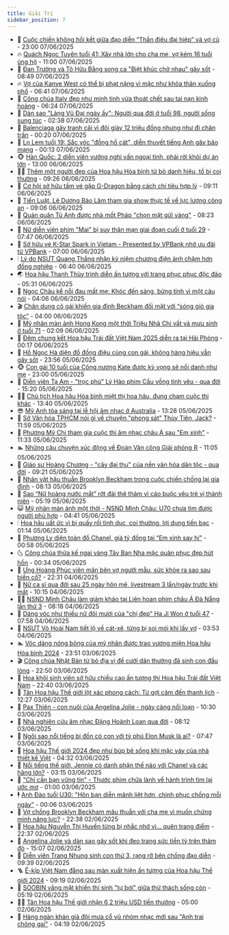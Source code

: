 ```yaml
---
title: Giải Trí
sidebar_position: 7
---
```


<!-- dantri-giai-tri:START -->
- 🤩 [Cuộc chiến không hồi kết giữa đạo diễn “Thần điêu đại hiệp” và vợ cũ](https://dantri.com.vn/giai-tri/cuoc-chien-khong-hoi-ket-giua-dao-dien-than-dieu-dai-hiep-va-vo-cu-20250607102536463.htm) - 23:00 07/06/2025
- 🔥 [Quách Ngọc Tuyên tuổi 41: Xây nhà lớn cho cha mẹ, vợ kém 16 tuổi ủng hộ](https://dantri.com.vn/giai-tri/quach-ngoc-tuyen-tuoi-41-xay-nha-lon-cho-cha-me-vo-kem-16-tuoi-ung-ho-20250607110520256.htm) - 11:00 07/06/2025
- 🚀 [Đan Trường và Tô Hữu Bằng song ca &quot;Biệt khúc chờ nhau&quot; gây sốt](https://dantri.com.vn/giai-tri/dan-truong-va-to-huu-bang-song-ca-biet-khuc-cho-nhau-gay-sot-20250607140705480.htm) - 08:49 07/06/2025
- 🔥 [Vợ của Kanye West có thể bị phạt nặng vì mặc như khỏa thân xuống phố](https://dantri.com.vn/giai-tri/vo-cua-kanye-west-co-the-bi-phat-nang-vi-mac-nhu-khoa-than-xuong-pho-20250607124214892.htm) - 06:41 07/06/2025
- 🌈 [Công chúa Italy đẹp như minh tinh vừa thoát chết sau tai nạn kinh hoàng](https://dantri.com.vn/giai-tri/cong-chua-italy-dep-nhu-minh-tinh-vua-thoat-chet-sau-tai-nan-kinh-hoang-20250607075452196.htm) - 06:24 07/06/2025
- 📝 [Dàn sao &quot;Làng Vũ Đại ngày ấy&quot;: Người qua đời ở tuổi 98, người sống sung túc](https://dantri.com.vn/giai-tri/dan-sao-lang-vu-dai-ngay-ay-nguoi-qua-doi-o-tuoi-98-nguoi-song-sung-tuc-20250607002305971.htm) - 02:38 07/06/2025
- 💪 [Balenciaga gây tranh cãi vì đôi giày 12 triệu đồng nhưng như đi chân trần](https://dantri.com.vn/giai-tri/balenciaga-gay-tranh-cai-vi-doi-giay-12-trieu-dong-nhung-nhu-di-chan-tran-20250606112411048.htm) - 00:20 07/06/2025
- 🤡 [Lọ Lem tuổi 19: Sắc vóc &quot;đồng hồ cát&quot;, diễn thuyết tiếng Anh gây bão mạng](https://dantri.com.vn/giai-tri/lo-lem-tuoi-19-sac-voc-dong-ho-cat-dien-thuyet-tieng-anh-gay-bao-mang-20250606160321325.htm) - 00:13 07/06/2025
- 🐵 [Hàn Quốc: 2 diễn viên vướng nghi vấn ngoại tình, phải rời khỏi dự án lớn](https://dantri.com.vn/giai-tri/han-quoc-2-dien-vien-vuong-nghi-van-ngoai-tinh-phai-roi-khoi-du-an-lon-20250606112731527.htm) - 13:00 06/06/2025
- 🧑‍🏫 [Thêm một người đẹp của Hoa hậu Hòa bình từ bỏ danh hiệu, tố bị coi thường](https://dantri.com.vn/giai-tri/them-mot-nguoi-dep-cua-hoa-hau-hoa-binh-tu-bo-danh-hieu-to-bi-coi-thuong-20250606155128234.htm) - 09:26 06/06/2025
- 💂 [Cơ hội sở hữu tấm vé gặp G-Dragon bằng cách chi tiêu hợp lý](https://dantri.com.vn/giai-tri/co-hoi-so-huu-tam-ve-gap-g-dragon-bang-cach-chi-tieu-hop-ly-20250606160133013.htm) - 09:11 06/06/2025
- 🤠 [Tiến Luật, Lê Dương Bảo Lâm tham gia show thực tế về lực lượng công an](https://dantri.com.vn/giai-tri/tien-luat-le-duong-bao-lam-tham-gia-show-thuc-te-ve-luc-luong-cong-an-20250606151810062.htm) - 09:06 06/06/2025
- 🫶 [Quán quân Tú Anh được nhà mốt Pháp &quot;chọn mặt gửi vàng&quot;](https://dantri.com.vn/giai-tri/quan-quan-tu-anh-duoc-nha-mot-phap-chon-mat-gui-vang-20250606145341682.htm) - 08:23 06/06/2025
- 🦏 [Nữ diễn viên phim &quot;Mai&quot; bị suy thận mạn giai đoạn cuối ở tuổi 29](https://dantri.com.vn/giai-tri/nu-dien-vien-phim-mai-bi-suy-than-man-giai-doan-cuoi-o-tuoi-29-20250606134531973.htm) - 07:47 06/06/2025
- 🧰 [Sở hữu vé K-Star Spark in Vietam - Presented by VPBank nhờ ưu đãi từ VPBank](https://dantri.com.vn/giai-tri/so-huu-ve-k-star-spark-in-vietam-presented-by-vpbank-nho-uu-dai-tu-vpbank-20250605181207517.htm) - 07:00 06/06/2025
- 🕯 [Lý do NSƯT Quang Thắng nhận kỷ niệm chương điện ảnh chậm hơn đồng nghiệp](https://dantri.com.vn/giai-tri/ly-do-nsut-quang-thang-nhan-ky-niem-chuong-dien-anh-cham-hon-dong-nghiep-20250606122442323.htm) - 06:40 06/06/2025
- 🌏 [Hoa hậu Thanh Thủy trình diễn ấn tượng với trang phục phục độc đáo](https://dantri.com.vn/giai-tri/hoa-hau-thanh-thuy-trinh-dien-an-tuong-voi-trang-phuc-phuc-doc-dao-20250606114858948.htm) - 05:31 06/06/2025
- 🌈 [Ngọc Châu kể nỗi đau mất mẹ: Khóc đến sáng, bừng tỉnh vì một câu nói](https://dantri.com.vn/giai-tri/ngoc-chau-ke-noi-dau-mat-me-khoc-den-sang-bung-tinh-vi-mot-cau-noi-20250606071032741.htm) - 04:06 06/06/2025
- 🎬 [Chân dung cô gái khiến gia đình Beckham đối mặt với “sóng gió gia tộc”](https://dantri.com.vn/giai-tri/chan-dung-co-gai-khien-gia-dinh-beckham-doi-mat-voi-song-gio-gia-toc-20250606081045630.htm) - 04:00 06/06/2025
- 👀 [Mỹ nhân màn ảnh Hong Kong một thời Triệu Nhã Chi vất vả mưu sinh ở tuổi 71](https://dantri.com.vn/giai-tri/my-nhan-man-anh-hong-kong-mot-thoi-trieu-nha-chi-vat-va-muu-sinh-o-tuoi-71-20250605114143914.htm) - 02:09 06/06/2025
- 🧰 [Đêm chung kết Hoa hậu Trái đất Việt Nam 2025 diễn ra tại Hải Phòng](https://dantri.com.vn/giai-tri/dem-chung-ket-hoa-hau-trai-dat-viet-nam-2025-dien-ra-tai-hai-phong-20250606070637122.htm) - 00:17 06/06/2025
- 🧰 [Hồ Ngọc Hà diện đồ đồng điệu cùng con gái, không hàng hiệu vẫn gây sốt](https://dantri.com.vn/giai-tri/ho-ngoc-ha-dien-do-dong-dieu-cung-con-gai-khong-hang-hieu-van-gay-sot-20250528142154797.htm) - 23:56 05/06/2025
- 🐵 [Con gái 10 tuổi của Công nương Kate được kỳ vọng sẽ nổi danh như mẹ](https://dantri.com.vn/giai-tri/con-gai-10-tuoi-cua-cong-nuong-kate-duoc-ky-vong-se-noi-danh-nhu-me-20250605111900470.htm) - 23:00 05/06/2025
- 🐘 [Diễn viên Tạ Am - &quot;trọc phú&quot; Lý Hào phim Cầu vồng tình yêu - qua đời](https://dantri.com.vn/giai-tri/dien-vien-ta-am-troc-phu-ly-hao-phim-cau-vong-tinh-yeu-qua-doi-20250605215047306.htm) - 15:20 05/06/2025
- 🧑‍💻 [Chủ tịch Hoa hậu Hòa bình miệt thị hoa hậu, đụng chạm cuộc thi khác](https://dantri.com.vn/giai-tri/chu-tich-hoa-hau-hoa-binh-miet-thi-hoa-hau-dung-cham-cuoc-thi-khac-20250605090707722.htm) - 13:40 05/06/2025
- 😎 [Mỹ Anh tỏa sáng tại lễ hội âm nhạc ở Australia](https://dantri.com.vn/giai-tri/my-anh-toa-sang-tai-le-hoi-am-nhac-o-australia-20250605195057221.htm) - 13:28 05/06/2025
- 🧰 [Sở Văn hóa TPHCM nói gì về chuyện &quot;phong sát&quot; Thùy Tiên, Jack?](https://dantri.com.vn/giai-tri/so-van-hoa-tphcm-noi-gi-ve-chuyen-phong-sat-thuy-tien-jack-20250605181645498.htm) - 11:59 05/06/2025
- 🧰 [Phương Mỹ Chi tham gia cuộc thi âm nhạc châu Á sau &quot;Em xinh&quot;](https://dantri.com.vn/giai-tri/phuong-my-chi-tham-gia-cuoc-thi-am-nhac-chau-a-sau-em-xinh-20250605173714636.htm) - 11:33 05/06/2025
- 🏊 [Những câu chuyện xúc động về Đoàn Văn công Giải phóng R](https://dantri.com.vn/giai-tri/nhung-cau-chuyen-xuc-dong-ve-doan-van-cong-giai-phong-r-20250605170556504.htm) - 11:05 05/06/2025
- 🌋 [Giáo sư Hoàng Chương - &quot;cây đại thụ&quot; của nền văn hóa dân tộc - qua đời](https://dantri.com.vn/giai-tri/giao-su-hoang-chuong-cay-dai-thu-cua-nen-van-hoa-dan-toc-qua-doi-20250605160300290.htm) - 09:21 05/06/2025
- 🔭 [Nhân vật hậu thuẫn Brooklyn Beckham trong cuộc chiến chống lại gia đình](https://dantri.com.vn/giai-tri/nhan-vat-hau-thuan-brooklyn-beckham-trong-cuoc-chien-chong-lai-gia-dinh-20250605100957609.htm) - 08:13 05/06/2025
- 📝 [Sao “Nữ hoàng nước mắt” rớt đài thê thảm vì cáo buộc yêu trẻ vị thành niên](https://dantri.com.vn/giai-tri/sao-nu-hoang-nuoc-mat-rot-dai-the-tham-vi-cao-buoc-yeu-tre-vi-thanh-nien-20250605120648211.htm) - 05:19 05/06/2025
- 😺 [Mỹ nhân màn ảnh một thời - NSND Minh Châu: U70 chưa tìm được người phù hợp](https://dantri.com.vn/giai-tri/my-nhan-man-anh-mot-thoi-nsnd-minh-chau-u70-chua-tim-duoc-nguoi-phu-hop-20250605104137003.htm) - 04:41 05/06/2025
- 🕯 [Hoa hậu uất ức vì bị quấy rối tình dục, coi thường, lợi dụng tiền bạc](https://dantri.com.vn/giai-tri/hoa-hau-uat-uc-vi-bi-quay-roi-tinh-duc-coi-thuong-loi-dung-tien-bac-20250604142214705.htm) - 01:14 05/06/2025
- 🦄 [Phương Ly diện toàn đồ Chanel, giá tỷ đồng tại “Em xinh say hi”](https://dantri.com.vn/giai-tri/phuong-ly-dien-toan-do-chanel-gia-ty-dong-tai-em-xinh-say-hi-20250604164055202.htm) - 00:58 05/06/2025
- 🌜 [Công chúa thừa kế ngai vàng Tây Ban Nha mặc quân phục đẹp hút hồn](https://dantri.com.vn/giai-tri/cong-chua-thua-ke-ngai-vang-tay-ban-nha-mac-quan-phuc-dep-hut-hon-20250604142237366.htm) - 00:34 05/06/2025
- 👹 [Ưng Hoàng Phúc viên mãn bên vợ người mẫu, sức khỏe ra sao sau biến cố?](https://dantri.com.vn/giai-tri/ung-hoang-phuc-vien-man-ben-vo-nguoi-mau-suc-khoe-ra-sao-sau-bien-co-20250604073738716.htm) - 22:31 04/06/2025
- 🚀 [Nữ ca sĩ qua đời sau 25 ngày hôn mê, livestream 3 lần/ngày trước khi mất](https://dantri.com.vn/giai-tri/nu-ca-si-qua-doi-sau-25-ngay-hon-me-livestream-3-lanngay-truoc-khi-mat-20250604162837052.htm) - 10:15 04/06/2025
- 🧑‍💻 [NSND Minh Châu làm giám khảo tại Liên hoan phim châu Á Đà Nẵng lần thứ 3](https://dantri.com.vn/giai-tri/nsnd-minh-chau-lam-giam-khao-tai-lien-hoan-phim-chau-a-da-nang-lan-thu-3-20250604085427440.htm) - 08:18 04/06/2025
- 🦩 [Dáng vóc như thiếu nữ đôi mươi của &quot;chị đẹp&quot; Ha Ji Won ở tuổi 47](https://dantri.com.vn/giai-tri/dang-voc-nhu-thieu-nu-doi-muoi-cua-chi-dep-ha-ji-won-o-tuoi-47-20250604133746833.htm) - 07:58 04/06/2025
- 💫 [NSƯT Võ Hoài Nam tiết lộ về cát-xê, từng bị soi mói khi lấy vợ](https://dantri.com.vn/giai-tri/nsut-vo-hoai-nam-tiet-lo-ve-cat-xe-tung-bi-soi-moi-khi-lay-vo-20250604011020122.htm) - 03:53 04/06/2025
- 🏊 [Vóc dáng nóng bỏng của mỹ nhân được trao vương miện Hoa hậu Hòa bình 2024](https://dantri.com.vn/giai-tri/voc-dang-nong-bong-cua-my-nhan-duoc-trao-vuong-mien-hoa-hau-hoa-binh-2024-20250603213858705.htm) - 23:51 03/06/2025
- 🎬 [Công chúa Nhật Bản từ bỏ địa vị để cưới dân thường đã sinh con đầu lòng](https://dantri.com.vn/giai-tri/cong-chua-nhat-ban-tu-bo-dia-vi-de-cuoi-dan-thuong-da-sinh-con-dau-long-20250603161253783.htm) - 22:50 03/06/2025
- 💃 [Hoa khôi sinh viên sở hữu chiều cao ấn tượng thi Hoa hậu Trái đất Việt Nam](https://dantri.com.vn/giai-tri/hoa-khoi-sinh-vien-so-huu-chieu-cao-an-tuong-thi-hoa-hau-trai-dat-viet-nam-20250603224649860.htm) - 22:40 03/06/2025
- 🌊 [Tân Hoa hậu Thế giới lột xác phong cách: Từ gợi cảm đến thanh lịch](https://dantri.com.vn/giai-tri/tan-hoa-hau-the-gioi-lot-xac-phong-cach-tu-goi-cam-den-thanh-lich-20250603091938122.htm) - 12:27 03/06/2025
- 🧰 [Pax Thiên - con nuôi của Angelina Jolie - ngày càng nổi loạn](https://dantri.com.vn/giai-tri/pax-thien-con-nuoi-cua-angelina-jolie-ngay-cang-noi-loan-20250603142325749.htm) - 10:30 03/06/2025
- 🦣 [Nhà nghiên cứu âm nhạc Đặng Hoành Loan qua đời](https://dantri.com.vn/giai-tri/nha-nghien-cuu-am-nhac-dang-hoanh-loan-qua-doi-20250603143144715.htm) - 08:12 03/06/2025
- 🥷 [Ngôi sao nổi tiếng bị đồn có con với tỷ phú Elon Musk là ai?](https://dantri.com.vn/giai-tri/ngoi-sao-noi-tieng-bi-don-co-con-voi-ty-phu-elon-musk-la-ai-20250603103814543.htm) - 07:47 03/06/2025
- 🦏 [Hoa hậu Thế giới 2024 đẹp như búp bê sống khi mặc váy của nhà thiết kế Việt](https://dantri.com.vn/giai-tri/hoa-hau-the-gioi-2024-dep-nhu-bup-be-song-khi-mac-vay-cua-nha-thiet-ke-viet-20250602164809562.htm) - 04:32 03/06/2025
- 🫶 [Nổi tiếng thế giới, Jennie có danh phận thế nào với Chanel và các hãng lớn?](https://dantri.com.vn/giai-tri/noi-tieng-the-gioi-jennie-co-danh-phan-the-nao-voi-chanel-va-cac-hang-lon-20250530135753932.htm) - 03:15 03/06/2025
- 💼 [&quot;Chỉ cần bạn vững tin&quot; - Thước phim chữa lành về hành trình tìm lại ước mơ](https://dantri.com.vn/giai-tri/chi-can-ban-vung-tin-thuoc-phim-chua-lanh-ve-hanh-trinh-tim-lai-uoc-mo-20250602222624839.htm) - 01:00 03/06/2025
- 🕴 [Anh Đào tuổi U30: &quot;Hôn bạn diễn mãnh liệt hơn, chinh phục chồng mỗi ngày&quot;](https://dantri.com.vn/giai-tri/anh-dao-tuoi-u30-hon-ban-dien-manh-liet-hon-chinh-phuc-chong-moi-ngay-20250602235405642.htm) - 00:06 03/06/2025
- 🐲 [Vợ chồng Brooklyn Beckham mâu thuẫn với cha mẹ vì muốn chứng minh năng lực?](https://dantri.com.vn/giai-tri/vo-chong-brooklyn-beckham-mau-thuan-voi-cha-me-vi-muon-chung-minh-nang-luc-20250602201053403.htm) - 22:38 02/06/2025
- 🐘 [Hoa hậu Nguyễn Thị Huyền từng bị nhắc nhở vì... quên trang điểm](https://dantri.com.vn/giai-tri/hoa-hau-nguyen-thi-huyen-tung-bi-nhac-nho-vi-quen-trang-diem-20250602152732233.htm) - 22:37 02/06/2025
- 🤭 [Angelina Jolie  và dàn sao gây sốt khi đeo trang sức tiền tỷ trên thảm đỏ](https://dantri.com.vn/giai-tri/angelina-jolie-va-dan-sao-gay-sot-khi-deo-trang-suc-tien-ty-tren-tham-do-20250602154708870.htm) - 15:07 02/06/2025
- 💯 [Diễn viên Trang Nhung sinh con thứ 3, rạng rỡ bên chồng đạo diễn](https://dantri.com.vn/giai-tri/dien-vien-trang-nhung-sinh-con-thu-3-rang-ro-ben-chong-dao-dien-20250602154638970.htm) - 09:39 02/06/2025
- 🪜 [Ê-kíp Việt Nam đằng sau màn xuất hiện ấn tượng của Hoa hậu Thế giới 2024](https://dantri.com.vn/giai-tri/e-kip-viet-nam-dang-sau-man-xuat-hien-an-tuong-cua-hoa-hau-the-gioi-2024-20250602153116688.htm) - 09:19 02/06/2025
- 👹 [SOOBIN vắng mặt khiến thí sinh &quot;tự bơi&quot; giữa thử thách sống còn](https://dantri.com.vn/giai-tri/soobin-vang-mat-khien-thi-sinh-tu-boi-giua-thu-thach-song-con-20250602120427118.htm) - 05:19 02/06/2025
- 🧑‍🏫 [Tân Hoa hậu Thế giới nhận 6,2 triệu USD tiền thưởng](https://dantri.com.vn/giai-tri/tan-hoa-hau-the-gioi-nhan-62-trieu-usd-tien-thuong-20250602092857793.htm) - 05:00 02/06/2025
- 🐘 [Hàng ngàn khán giả đội mưa cổ vũ nhóm nhạc mới sau &quot;Anh trai chông gai&quot;](https://dantri.com.vn/giai-tri/hang-ngan-khan-gia-doi-mua-co-vu-nhom-nhac-moi-sau-anh-trai-chong-gai-20250602103744335.htm) - 04:19 02/06/2025<!-- dantri-giai-tri:END -->
